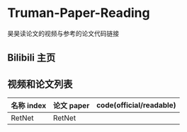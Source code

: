 # Truman-Paper-Reading
昊昊读论文的视频与参考的论文代码链接
## Bilibili 主页
## 视频和论文列表
| 名称 index| 论文 paper | code(official/readable) |
| ------- | ------- | ------- |
| RetNet   |  RetNet | |
